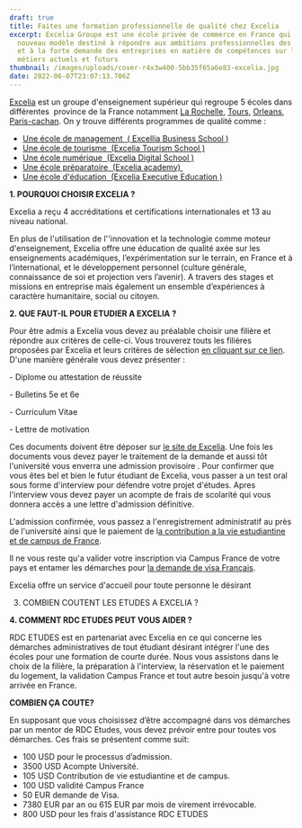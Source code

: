 ```yaml
---
draft: true
title: Faites une formation professionnelle de qualité chez Excelia
excerpt: Excelia Groupe est une école privée de commerce en France qui a créé un
  nouveau modèle destiné à répondre aux ambitions professionnelles des étudiants
  et à la forte demande des entreprises en matière de compétences sur les
  métiers actuels et futurs
thumbnail: /images/uploads/cover-r4x3w400-5bb35f65a6e83-excelia.jpg
date: 2022-06-07T23:07:13.706Z
---
```

[Excelia](https://www.excelia-group.fr/) est un groupe d'enseignement supérieur qui regroupe 5 écoles dans différentes  province de la France notamment [La Rochelle](https://www.excelia-group.fr/a-propos-dexcelia/nos-campus/la-rochelle), [Tours](https://www.excelia-group.fr/a-propos-dexcelia/nos-campus/tours), [Orleans](https://www.excelia-group.fr/a-propos-dexcelia/nos-campus/orleans), [Paris-cachan](https://www.excelia-group.fr/a-propos-dexcelia/nos-campus/paris-cachan). On y trouve différents programmes de qualité comme :

* [Une école de management  ( Excellia Business School )](https://www.excelia-group.fr/a-propos-dexcelia/nos-ecoles/excelia-business-school)
* [Une école de tourisme  (Excelia Tourism School )](https://www.excelia-group.fr/a-propos-dexcelia/nos-ecoles/excelia-tourism-school)
* [Une école numérique  (Excelia Digital School )](https://www.excelia-group.fr/a-propos-dexcelia/nos-ecoles/excelia-digital-school)
* [Une école préparatoire  (Excelia academy) ](https://www.excelia-group.fr/a-propos-dexcelia/nos-ecoles/excelia-academy)
* [Une école d'éducation  (Excelia Executive Education )](https://www.excelia-group.fr/a-propos-dexcelia/nos-ecoles/excelia-executive-education)

**1. POURQUOI CHOISIR EXCELIA ?**

Excelia a reçu 4 accréditations et certifications internationales et 13 au niveau national. 

En plus de l'utilisation de l''innovation et la technologie comme moteur d'enseignement, Excelia offre une éducation de qualité axée sur les enseignements académiques, l’expérimentation sur le terrain, en France et à l’international, et le développement personnel (culture générale, connaissance de soi et projection vers l’avenir). A travers des stages et missions en entreprise mais également un ensemble d’expériences à caractère humanitaire, social ou citoyen. 

**2. QUE FAUT-IL POUR ETUDIER A EXCELIA ?**

Pour être admis a Excelia vous devez au préalable choisir une filière et répondre aux critères de celle-ci. Vous trouverez touts les filières proposées par Excelia et leurs critères de sélection [en cliquant sur ce lien](https://www.excelia-group.fr/nos-formations). D'une manière générale vous devez présenter :

\- Diplome ou attestation de réussite

\- Bulletins 5e et 6e

\- Curriculum Vitae

\- Lettre de motivation

Ces documents doivent être déposer sur [le site de Excelia](https://www.excelia-group.fr/admission-aux-formations). Une fois les documents vous devez payer le traitement de la demande et aussi tôt l'université vous enverra une admission provisoire . Pour confirmer que vous êtes bel et bien le futur étudiant de Excelia, vous passer a un test oral sous forme d'interview pour défendre votre projet d'études. Apres l'interview vous devez payer un acompte de frais de scolarité qui vous donnera accès a une lettre d'admission définitive. 

L'admission confirmée, vous passez a l'enregistrement administratif au près de l'université ainsi que le paiement de l[a contribution a la vie estudiantine et de campus de France](https://cvec.etudiant.gouv.fr/).

Il ne vous reste qu'a valider votre inscription via Campus France de votre pays et entamer les démarches pour [la demande de visa Français](https://www.rdcetudes.com/guides/france/visa).

Excelia offre un service d'accueil pour toute personne le désirant 

3. COMBIEN COUTENT LES ETUDES A EXCELIA ?

**4. COMMENT RDC ETUDES PEUT VOUS AIDER ?**

RDC ETUDES est en partenariat avec Excelia en ce qui concerne les démarches administratives de tout étudiant désirant intégrer l'une des écoles pour une formation de courte durée. Nous vous assistons dans le choix de la filière, la préparation à l'interview, la réservation et le paiement du logement, la validation Campus France et tout autre besoin jusqu'à votre arrivée en France. 

**COMBIEN ÇA COUTE?**

En supposant que vous choisissez d’être accompagné dans vos démarches par un mentor de RDC Etudes, vous devez prévoir entre  pour toutes vos démarches. Ces frais se présentent comme suit:

* 100 USD pour le processus d’admission.
* 3500 USD Acompte Université.
* 105 USD Contribution de vie estudiantine et de campus.
* 100 USD validité Campus France 
* 50 EUR demande de Visa.
* 7380 EUR par an ou 615 EUR par mois de virement irrévocable.
* 800 USD pour les frais d'assistance RDC ETUDES